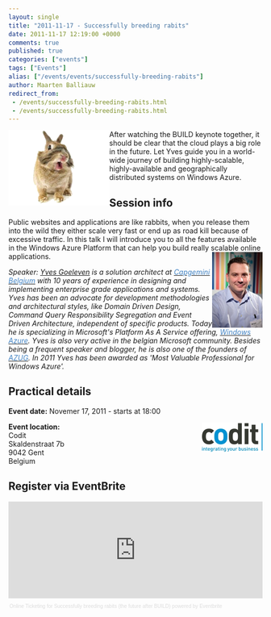 ```yaml
---
layout: single
title: "2011-11-17 - Successfully breeding rabits"
date: 2011-11-17 12:19:00 +0000
comments: true
published: true
categories: ["events"]
tags: ["Events"]
alias: ["/events/events/successfully-breeding-rabits"]
author: Maarten Balliauw
redirect_from:
 - /events/successfully-breeding-rabits.html
 - /events/successfully-breeding-rabits.html
---
```


<p><img alt="" align="left" src="/assets/media/Event/rabbit.png" width="200" height="150">After watching the BUILD keynote together, it should be clear that the cloud plays a big role in the future. Let Yves guide you in a world-wide journey of building highly-scalable, highly-available and geographically distributed systems on Windows Azure.</p>
<h2>Session info</h2>
<p>Public websites and applications are like rabbits, when you release them into the wild they either scale very fast or end up as road kill because of excessive traffic. In this talk I will introduce you to all the features available in the Windows Azure Platform that can help you build really scalable online applications.<img alt="" align="right" src="/assets/media/speakers/yves-goeleven.jpg" width="100" height="150"></p>
<p><em>Speaker: <a href="https://www.goeleven.com">Yves Goeleven</a> is a solution architect at <a href="https://www.be.capgemini.com/" target="_blank"><span style="color: #4384c4;" color="#4384c4">Capgemini Belgium</span></a> with 10 years of experience in designing and implementing enterprise grade applications and systems. Yves has been an advocate for development methodologies and architectural styles, like Domain Driven Design, Command Query Responsibility Segregation and Event Driven Architecture, independent of specific products. Today he is specializing in Microsoft's Platform As A Service offering, <a href="https://www.microsoft.com/windowsazure/" target="_blank"><span style="color: #4384c4;" color="#4384c4">Windows Azure</span></a>. Yves is also very active in the belgian Microsoft community. Besides being a frequent speaker and blogger, he is also one of the founders of <a href="/" target="_blank"><span style="color: #4384c4;" color="#4384c4">AZUG</span></a>.&nbsp;In 2011 Yves has been awarded as 'Most Valuable Professional for Windows Azure'.</em></p>
<h2>Practical details</h2>
<p><strong>Event date:</strong> Novemer 17, 2011 - starts at 18:00</p>
<p><strong><img alt="" align="right" src="/assets/media/sponsors/logo-codit.jpg" width="120" height="60">Event location:</strong><br>Codit<br>Skaldenstraat 7b <br>9042 Gent <br>Belgium</p>
<h2>Register via EventBrite</h2>
<div style="width: 100%; text-align: left;"><iframe vspace="0" height="192" marginheight="5" src="https://www.eventbrite.com/tickets-external?eid=1959381563&amp;ref=etckt" frameborder="0" width="100%" allowtransparency="true" marginwidth="5" scrolling="auto" hspace="0"></iframe>
<div style="font-family: Helvetica, Arial; font-size: 10px; padding: 5px 0 5px; margin: 2px; width: 100%; text-align: left;"><a style="color: #ddd; text-decoration: none;" href="https://www.eventbrite.com/r/etckt" target="_blank">Online Ticketing</a><span style="color: #ddd;"> for </span><a style="color: #ddd; text-decoration: none;" href="https://www.eventbrite.com/event/1959381563?ref=etckt" target="_blank">Successfully breeding rabits (the future after BUILD)</a><span style="color: #ddd;"> powered by </span><a style="color: #ddd; text-decoration: none;" href="https://www.eventbrite.com?ref=etckt" target="_blank">Eventbrite</a></div>
</div>







